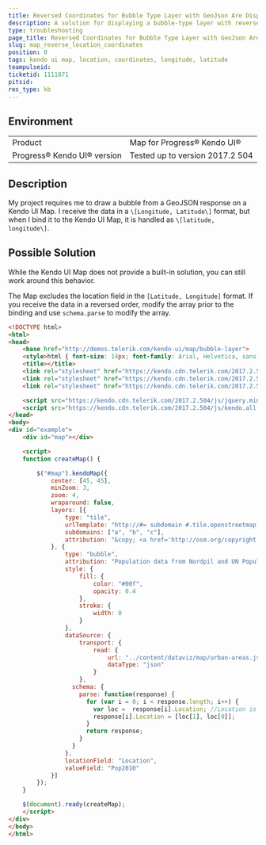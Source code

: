 ```yaml
---
title: Reversed Coordinates for Bubble Type Layer with GeoJson Are Displayed in Map
description: A solution for displaying a bubble-type layer with reversed coordinates in a Kendo UI Map
type: troubleshooting
page_title: Reversed Coordinates for Bubble Type Layer with GeoJson Are Displayed in Map
slug: map_reverse_location_coordinates
position: 0
tags: kendo ui map, location, coordinates, longitude, latitude
teampulseid:
ticketid: 1111871
pitsid:
res_type: kb
---
```


## Environment

<table>
 <tr>
  <td>Product</td>
  <td>Map for Progress® Kendo UI®</td>
 </tr>
  <tr>
  <td>Progress® Kendo UI® version</td>
  <td>Tested up to version 2017.2 504</td>
 </tr>
</table>

## Description

My project requires me to draw a bubble from a GeoJSON response on a Kendo UI Map. I receive the data in a `\[Longitude, Latitude\]` format, but when I bind it to the Kendo UI Map, it is handled as `\[latitude, longitude\]`.

## Possible Solution

While the Kendo UI Map does not provide a built-in solution, you can still work around this behavior.

The Map excludes the location field in the `[Latitude, Longitude]` format. If you receive the data in a reversed order, modify the array prior to the binding and use `schema.parse` to modify the array.

```html
<!DOCTYPE html>
<html>
<head>
    <base href="http://demos.telerik.com/kendo-ui/map/bubble-layer">
    <style>html { font-size: 14px; font-family: Arial, Helvetica, sans-serif; }</style>
    <title></title>
    <link rel="stylesheet" href="https://kendo.cdn.telerik.com/2017.2.504/styles/kendo.common-material.min.css" />
    <link rel="stylesheet" href="https://kendo.cdn.telerik.com/2017.2.504/styles/kendo.material.min.css" />
    <link rel="stylesheet" href="https://kendo.cdn.telerik.com/2017.2.504/styles/kendo.material.mobile.min.css" />

    <script src="https://kendo.cdn.telerik.com/2017.2.504/js/jquery.min.js"></script>
    <script src="https://kendo.cdn.telerik.com/2017.2.504/js/kendo.all.min.js"></script>
</head>
<body>
<div id="example">
    <div id="map"></div>

    <script>
    function createMap() {

        $("#map").kendoMap({
            center: [45, 45],
            minZoom: 3,
            zoom: 4,
            wraparound: false,
            layers: [{
                type: "tile",
                urlTemplate: "http://#= subdomain #.tile.openstreetmap.org/#= zoom #/#= x #/#= y #.png",
                subdomains: ["a", "b", "c"],
                attribution: "&copy; <a href='http://osm.org/copyright'>OpenStreetMap contributors</a>"
            }, {
                type: "bubble",
                attribution: "Population data from Nordpil and UN Population Division.",
                style: {
                    fill: {
                        color: "#00f",
                        opacity: 0.4
                    },
                    stroke: {
                        width: 0
                    }
                },
                dataSource: {
                    transport: {
                        read: {
                            url: "../content/dataviz/map/urban-areas.json",
                            dataType: "json"
                        }
                    },
                  schema: {
                    parse: function(response) {
                      for (var i = 0; i < response.length; i++) {
                        var loc =  response[i].Location; //Location is the locationField with the coordinates
                        response[i].Location = [loc[1], loc[0]];
                      }
                      return response;
                    }
                  }
                },
                locationField: "Location",
                valueField: "Pop2010"
            }]
        });
    }

    $(document).ready(createMap);
    </script>
</div>
</body>
</html>

```
